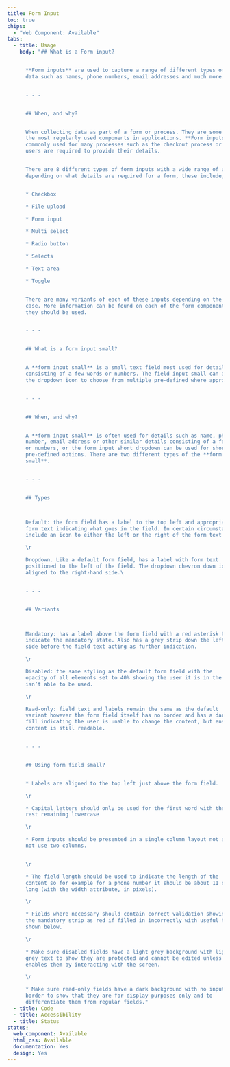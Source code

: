 ```yaml
---
title: Form Input
toc: true
chips:
  - "Web Component: Available"
tabs:
  - title: Usage
    body: "## What is a Form input?


      **Form inputs** are used to capture a range of different types of
      data such as names, phone numbers, email addresses and much more.


      - - -


      ## When, and why?


      When collecting data as part of a form or process. They are some of
      the most regularly used components in applications. **Form inputs** are
      commonly used for many processes such as the checkout process or when
      users are required to provide their details.


      There are 8 different types of form inputs with a wide range of uses
      depending on what details are required for a form, these include,


      * Checkbox

      * File upload

      * Form input

      * Multi select

      * Radio button

      * Selects

      * Text area

      * Toggle


      There are many variants of each of these inputs depending on the use
      case. More information can be found on each of the form components and how
      they should be used.


      - - -


      ## What is a form input small?


      A **form input small** is a small text field most used for details
      consisting of a few words or numbers. The field input small can also have
      the dropdown icon to choose from multiple pre-defined where appropriate.


      - - -


      ## When, and why?


      A **form input small** is often used for details such as name, phone
      number, email address or other similar details consisting of a few words
      or numbers, or the form input short dropdown can be used for short
      pre-defined options. There are two different types of the **form input
      small**.


      - - -


      ## Types



      Default: the form field has a label to the top left and appropriate
      form text indicating what goes in the field. In certain circumstances can
      include an icon to either the left or the right of the form text

      \r

      Dropdown. Like a default form field, has a label with form text
      positioned to the left of the field. The dropdown chevron down icon is
      aligned to the right-hand side.\ 


      - - -


      ## Variants



      Mandatory: has a label above the form field with a red asterisk to
      indicate the mandatory state. Also has a grey strip down the left-hand
      side before the field text acting as further indication.

      \r

      Disabled: the same styling as the default form field with the
      opacity of all elements set to 40% showing the user it is in the form but
      isn’t able to be used.

      \r

      Read-only: field text and labels remain the same as the default
      variant however the form field itself has no border and has a dark grey
      fill indicating the user is unable to change the content, but ensuring the
      content is still readable.


      - - -


      ## Using form field small?


      * Labels are aligned to the top left just above the form field.

      \r

      * Capital letters should only be used for the first word with the
      rest remaining lowercase

      \r

      * Form inputs should be presented in a single column layout not and
      not use two columns.


      \r

      * The field length should be used to indicate the length of the
      content so for example for a phone number it should be about 11 characters
      long (with the width attribute, in pixels).

      \r

      * Fields where necessary should contain correct validation showing
      the mandatory strip as red if filled in incorrectly with useful help text
      shown below.

      \r

      * Make sure disabled fields have a light grey background with light
      grey text to show they are protected and cannot be edited unless a user
      enables them by interacting with the screen.

      \r

      * Make sure read-only fields have a dark background with no input
      border to show that they are for display purposes only and to
      differentiate them from regular fields."
  - title: Code
  - title: Accessibility
  - title: Status
status:
  web_component: Available
  html_css: Available
  documentation: Yes
  design: Yes
---
```

